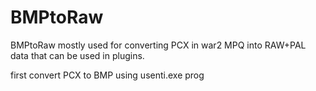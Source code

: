 # BMPtoRaw
BMPtoRaw
mostly used for converting PCX in war2 MPQ into RAW+PAL data that can be used in plugins.

first convert PCX to BMP using usenti.exe prog
